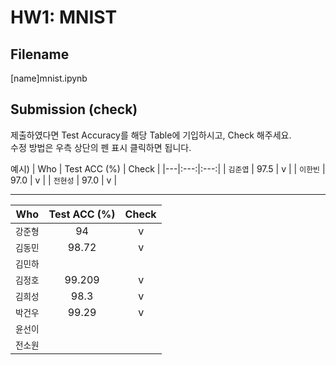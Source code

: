# HW1: MNIST

## Filename
[name]mnist.ipynb

## Submission (check)
제출하였다면 Test Accuracy를 해당 Table에 기입하시고, Check 해주세요.  
수정 방법은 우측 상단의 펜 표시 클릭하면 됩니다.  

예시)
| Who | Test ACC (%) | Check |
|---|:---:|:---:|
| `김준엽` | 97.5 | v |
| `이한빈` | 97.0 | v |
| `전현성` | 97.0 | v |

---
| Who | Test ACC (%) | Check |
|---|:---:|:---:|
| `강준형` | 94 | v |
| `김동민` | 98.72 | v |
| `김민하` |  |  |
| `김정호` | 99.209 | v |
| `김희성` | 98.3 | v |
| `박건우` | 99.29 | v |
| `윤선이` |  |  |
| `전소원` |  |  |
